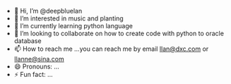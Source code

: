 - 👋 Hi, I’m @deepbluelan
- 👀 I’m interested in music and planting
- 🌱 I’m currently learning python language
- 💞️ I’m looking to collaborate on how to create code with python to oracle database
- 📫 How to reach me ...you can reach me by email llan@dxc.com or llanne@sina.com
- 😄 Pronouns: ...
- ⚡ Fun fact: ...

<!---
deepbluelan/deepbluelan is a ✨ special ✨ repository because its `README.md` (this file) appears on your GitHub profile.
You can click the Preview link to take a look at your changes.
--->
